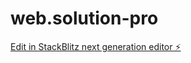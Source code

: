 # web.solution-pro

[Edit in StackBlitz next generation editor ⚡️](https://stackblitz.com/~/github.com/doku929/web.solution-pro)